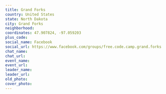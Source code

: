 ```yaml
---
title: Grand Forks
country: United States
state: North Dakota
city: Grand Forks
neighborhood: 
coordinates: 47.907824, -97.059203
plus_code:
social_name: Facebook
social_url: https://www.facebook.com/groups/free.code.camp.grand.forks
chat_name:
chat_url:
event_name:
event_url:
leader_name:
leader_url:
old_photo: 
cover_photo:
---
```

